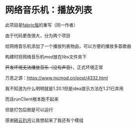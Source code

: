 # 网络音乐机：播放列表

此项目是[fabric版](https://gitee.com/gly091020/NetMusicList)的重写（同一作者）

由于代码更改很大，分为两个项目

给网络音乐机添加了一个播放列表物品，可以方便的播放多首歌曲

构建时将网络音乐机mod放在libs文件夹下

~~开发坏境无法播放音乐（没有声音）~~，正式坏境正常

万恶之源：https://www.mcmod.cn/post/4332.html

我不知道为什么明明就是1.20.1但是idea提示方法在1.21已弃用

而且runClient根本跑不起来

但是打包后倒是可以运行

感谢[耕云钓月](https://www.mcmod.cn/modpack/1017.html)让我想起来了我还有个模组

